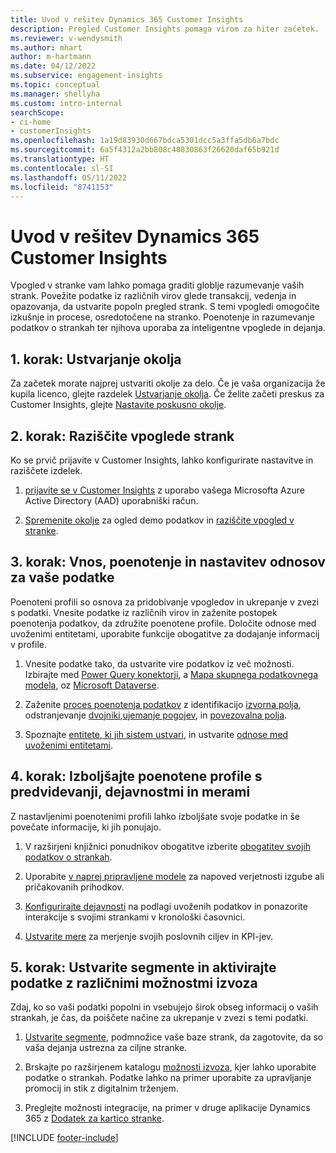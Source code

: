```yaml
---
title: Uvod v rešitev Dynamics 365 Customer Insights
description: Pregled Customer Insights pomaga virom za hiter začetek.
ms.reviewer: v-wendysmith
ms.author: mhart
author: m-hartmann
ms.date: 04/12/2022
ms.subservice: engagement-insights
ms.topic: conceptual
ms.manager: shellyha
ms.custom: intro-internal
searchScope:
- ci-home
- customerInsights
ms.openlocfilehash: 1a19d83930d667bdca5301dcc5a3ffa5db6a7bdc
ms.sourcegitcommit: 6a5f4312a2bb808c40830863f26620daf65b921d
ms.translationtype: HT
ms.contentlocale: sl-SI
ms.lasthandoff: 05/11/2022
ms.locfileid: "8741153"
---
```

# <a name="get-started-with-dynamics-365-customer-insights"></a>Uvod v rešitev Dynamics 365 Customer Insights

Vpogled v stranke vam lahko pomaga graditi globlje razumevanje vaših strank. Povežite podatke iz različnih virov glede transakcij, vedenja in opazovanja, da ustvarite popoln pregled strank. S temi vpogledi omogočite izkušnje in procese, osredotočene na stranko. Poenotenje in razumevanje podatkov o strankah ter njihova uporaba za inteligentne vpoglede in dejanja.

## <a name="step-1-create-an-environment"></a>1. korak: Ustvarjanje okolja

Za začetek morate najprej ustvariti okolje za delo. Če je vaša organizacija že kupila licenco, glejte razdelek [Ustvarjanje okolja](create-environment.md). Če želite začeti preskus za Customer Insights, glejte [Nastavite poskusno okolje](trial-signup.md).

## <a name="step-2-explore-customer-insights"></a>2. korak: Raziščite vpoglede strank

Ko se prvič prijavite v Customer Insights, lahko konfigurirate nastavitve in raziščete izdelek.

1. [prijavite se v Customer Insights](https://home.ci.ai.dynamics.com) z uporabo vašega Microsofta Azure Active Directory (AAD) uporabniški račun.

1. [Spremenite okolje](manage-environments.md#switch-environments) za ogled demo podatkov in [raziščite vpogled v stranke](home.md).

## <a name="step-3-ingest-unify-and-set-up-relationships-for-your-data"></a>3. korak: Vnos, poenotenje in nastavitev odnosov za vaše podatke

Poenoteni profili so osnova za pridobivanje vpogledov in ukrepanje v zvezi s podatki. Vnesite podatke iz različnih virov in zaženite postopek poenotenja podatkov, da združite poenotene profile. Določite odnose med uvoženimi entitetami, uporabite funkcije obogatitve za dodajanje informacij v profile.

1. Vnesite podatke tako, da ustvarite vire podatkov iz več možnosti. Izbirajte med [Power Query konektorji](connect-power-query.md), a [Mapa skupnega podatkovnega modela](connect-common-data-model.md), oz [Microsoft Dataverse](connect-dataverse-managed-lake.md). 

1. Zaženite [proces poenotenja podatkov](data-unification.md) z identifikacijo [izvorna polja](map-entities.md), odstranjevanje [dvojniki](remove-duplicates.md),[ujemanje pogojev](match-entities.md), in [povezovalna polja](merge-entities.md).

1. Spoznajte [entitete, ki jih sistem ustvari](entities.md), in ustvarite [odnose med uvoženimi entitetami](relationships.md).

## <a name="step-4-enhance-unified-profiles-with-predictions-activities-and-measures"></a>4. korak: Izboljšajte poenotene profile s predvidevanji, dejavnostmi in merami

Z nastavljenimi poenotenimi profili lahko izboljšate svoje podatke in še povečate informacije, ki jih ponujajo.

1. V razširjeni knjižnici ponudnikov obogatitve izberite [obogatitev svojih podatkov o strankah](enrichment-hub.md).

1. Uporabite [v naprej pripravljene modele](predictions-overview.md) za napoved verjetnosti izgube ali pričakovanih prihodkov.

1. [Konfigurirajte dejavnosti](activities.md) na podlagi uvoženih podatkov in ponazorite interakcije s svojimi strankami v kronološki časovnici.

1. [Ustvarite mere](measures.md) za merjenje svojih poslovnih ciljev in KPI-jev.

## <a name="step-5-create-segments-and-activate-data-through-various-export-options"></a>5. korak: Ustvarite segmente in aktivirajte podatke z različnimi možnostmi izvoza

Zdaj, ko so vaši podatki popolni in vsebujejo širok obseg informacij o vaših strankah, je čas, da poiščete načine za ukrepanje v zvezi s temi podatki.

1. [Ustvarite segmente](segments.md), podmnožice vaše baze strank, da zagotovite, da so vaša dejanja ustrezna za ciljne stranke.

1. Brskajte po razširjenem katalogu [možnosti izvoza](export-destinations.md), kjer lahko uporabite podatke o strankah. Podatke lahko na primer uporabite za upravljanje promocij in stik z digitalnim trženjem.

1. Preglejte možnosti integracije, na primer v druge aplikacije Dynamics 365 z [Dodatek za kartico stranke](customer-card-add-in.md).  


[!INCLUDE [footer-include](includes/footer-banner.md)]
